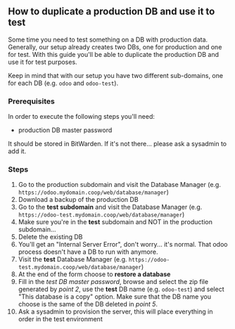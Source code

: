 ## How to duplicate a production DB and use it to test
Some time you need to test something on a DB with production data. Generally, our setup already creates two DBs, one for production and one for test. With this guide you'll be able to duplicate the production DB and use it for test purposes.

Keep in mind that with our setup you have two different sub-domains, one for each DB (e.g. `odoo` and `odoo-test`).

### Prerequisites
In order to execute the following steps you'll need:
 - production DB master password

It should be stored in BitWarden. If it's not there... please ask a sysadmin to add it.

### Steps
1. Go to the production subdomain and visit the Database Manager (e.g. `https://odoo.mydomain.coop/web/database/manager`)
1. Download a backup of the production DB
1. Go to the **test subdomain** and visit the Database Manager (e.g. `https://odoo-test.mydomain.coop/web/database/manager`)
1. Make sure you're in the **test** subdomain and NOT in the production subdomain...
1. Delete the existing DB
1. You'll get an "Internal Server Error", don't worry... it's normal. That odoo process doesn't have a DB to run with anymore.
1. Visit the **test** Database Manager (e.g. `https://odoo-test.mydomain.coop/web/database/manager`)
1. At the end of the form choose to **restore a database**
1. Fill in the *test DB master password*, browse and select the zip file generated by *point 2*, use the **test** DB name (e.g. `odoo-test`) and select "This database is a copy" option. Make sure that the DB name you choose is the same of the DB deleted in *point 5*.
1. Ask a sysadmin to provision the server, this will place everything in order in the test environment
